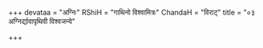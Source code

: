 +++
devataa = "अग्निः"
RShiH = "गाथिनो विश्वामित्रः"
ChandaH = "विराट्"
title = "०३ अग्निर्द्यावापृथिवी विश्वजन्ये"

+++
